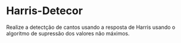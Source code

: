 # Harris-Detecor
Realize a detectção de cantos usando a resposta de Harris usando o algoritmo de supressão dos valores não máximos.
